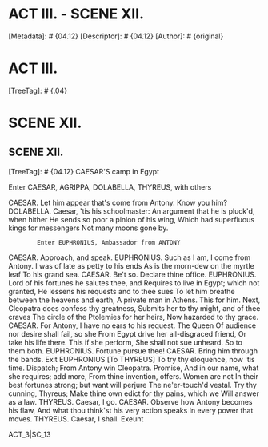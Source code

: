 # ACT III. - SCENE XII.
[Metadata]: # {04.12}
[Descriptor]: # {04.12}
[Author]: # {original}
# ACT III.

[TreeTag]: # {.04}

# SCENE XII.
## SCENE XII.
[TreeTag]: # {04.12}
                   CAESAR'S camp in Egypt

   Enter CAESAR, AGRIPPA, DOLABELLA, THYREUS, with others

  CAESAR. Let him appear that's come from Antony.
    Know you him?
  DOLABELLA. Caesar, 'tis his schoolmaster:
    An argument that he is pluck'd, when hither
    He sends so poor a pinion of his wing,
    Which had superfluous kings for messengers
    Not many moons gone by.

            Enter EUPHRONIUS, Ambassador from ANTONY

  CAESAR. Approach, and speak.
  EUPHRONIUS. Such as I am, I come from Antony.
    I was of late as petty to his ends
    As is the morn-dew on the myrtle leaf
    To his grand sea.
  CAESAR. Be't so. Declare thine office.
  EUPHRONIUS. Lord of his fortunes he salutes thee, and
    Requires to live in Egypt; which not granted,
    He lessens his requests and to thee sues
    To let him breathe between the heavens and earth,
    A private man in Athens. This for him.
    Next, Cleopatra does confess thy greatness,
    Submits her to thy might, and of thee craves
    The circle of the Ptolemies for her heirs,
    Now hazarded to thy grace.
  CAESAR. For Antony,
    I have no ears to his request. The Queen
    Of audience nor desire shall fail, so she
    From Egypt drive her all-disgraced friend,
    Or take his life there. This if she perform,
    She shall not sue unheard. So to them both.
  EUPHRONIUS. Fortune pursue thee!
  CAESAR. Bring him through the bands.           Exit EUPHRONIUS
    [To THYREUS] To try thy eloquence, now 'tis time. Dispatch;
    From Antony win Cleopatra. Promise,
    And in our name, what she requires; add more,
    From thine invention, offers. Women are not
    In their best fortunes strong; but want will perjure
    The ne'er-touch'd vestal. Try thy cunning, Thyreus;
    Make thine own edict for thy pains, which we
    Will answer as a law.
  THYREUS. Caesar, I go.
  CAESAR. Observe how Antony becomes his flaw,
    And what thou think'st his very action speaks
    In every power that moves.
  THYREUS. Caesar, I shall.                               Exeunt

ACT_3|SC_13
